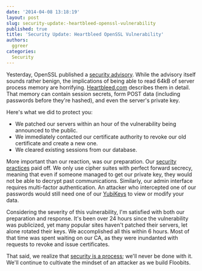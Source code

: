 ```yaml
---
date: '2014-04-08 13:18:19'
layout: post
slug: security-update:-heartbleed-openssl-vulnerability
published: true
title: 'Security Update: Heartbleed OpenSSL Vulnerability'
authors:
  ggreer
categories:
  Security
---
```


Yesterday, OpenSSL published a [security advisory](https://www.openssl.org/news/secadv_20140407.txt). While the advisory itself sounds rather benign, the implications of being able to read 64kB of server process memory are horrifying. [Heartbleed.com](http://heartbleed.com/) describes them in detail. That memory can contain session secrets, form POST data (including passwords before they're hashed), and even the server's private key.

Here's what we did to protect you:

* We patched our servers within an hour of the vulnerability being announced to the public.
* We immediately contacted our certificate authority to revoke our old certificate and create a new one.
* We cleared existing sessions from our database.

More important than our reaction, was our preparation. Our [security practices](https://floobits.com/security) paid off. We only use cipher suites with perfect forward secrecy, meaning that even if someone managed to get our private key, they would not be able to decrypt past communications. Similarly, our admin interface requires multi-factor authentication. An attacker who intercepted one of our passwords would still need one of our [YubiKeys](https://www.yubico.com/products/yubikey-hardware/yubikey/) to view or modify your data.

Considering the severity of this vulnerability, I'm satisfied with both our preparation and response. It's been over 24 hours since the vulnerability was publicized, yet many popular sites haven't patched their servers, let alone rotated their keys. We accomplished all this within 6 hours. Most of that time was spent waiting on our CA, as they were inundanted with requests to revoke and issue certificates.

That said, we realize that [security is a process](https://www.schneier.com/essay-062.html); we'll never be done with it. We'll continue to cultivate the mindset of an attacker as we build Floobits.
